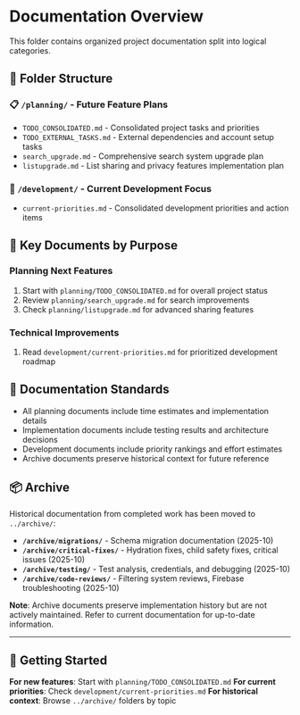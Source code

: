 # Documentation Overview

This folder contains organized project documentation split into logical categories.

## 📁 Folder Structure

### 📋 `/planning/` - Future Feature Plans

- `TODO_CONSOLIDATED.md` - Consolidated project tasks and priorities
- `TODO_EXTERNAL_TASKS.md` - External dependencies and account setup tasks
- `search_upgrade.md` - Comprehensive search system upgrade plan
- `listupgrade.md` - List sharing and privacy features implementation plan

### 🔧 `/development/` - Current Development Focus

- `current-priorities.md` - Consolidated development priorities and action items

## 🎯 Key Documents by Purpose

### **Planning Next Features**

1. Start with `planning/TODO_CONSOLIDATED.md` for overall project status
2. Review `planning/search_upgrade.md` for search improvements
3. Check `planning/listupgrade.md` for advanced sharing features

### **Technical Improvements**

1. Read `development/current-priorities.md` for prioritized development roadmap

## 📝 Documentation Standards

- All planning documents include time estimates and implementation details
- Implementation documents include testing results and architecture decisions
- Development documents include priority rankings and effort estimates
- Archive documents preserve historical context for future reference

## 📦 Archive

Historical documentation from completed work has been moved to `../archive/`:

- **`/archive/migrations/`** - Schema migration documentation (2025-10)
- **`/archive/critical-fixes/`** - Hydration fixes, child safety fixes, critical issues (2025-10)
- **`/archive/testing/`** - Test analysis, credentials, and debugging (2025-10)
- **`/archive/code-reviews/`** - Filtering system reviews, Firebase troubleshooting (2025-10)

**Note**: Archive documents preserve implementation history but are not actively maintained. Refer to current documentation for up-to-date information.

---

## 🚀 Getting Started

**For new features**: Start with `planning/TODO_CONSOLIDATED.md`
**For current priorities**: Check `development/current-priorities.md`
**For historical context**: Browse `../archive/` folders by topic
